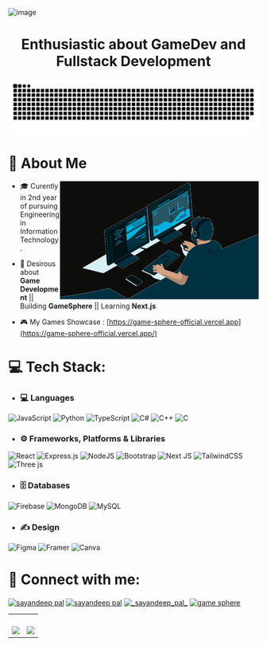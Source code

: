 ![image](https://github.com/user-attachments/assets/62f8818b-8fd5-49aa-ab00-bc8176cd393d)


<h1 align="center">Enthusiastic about GameDev and Fullstack Development </h1>

![snake gif](https://github.com/Sayandeep-Pal/Sayandeep-Pal/blob/output/github-contribution-grid-snake-dark.svg)

<h1 align="left">📌 About Me</h1>
<img align="right" alt="coding" width="400" src="https://raw.githubusercontent.com/Potential17/Potential17/master/user%20(2).gif">




- 🎓 Curently in 2nd year of pursuing Engineering in Information Technology.

- 🚀 Desirous about **Game Development** || Building **GameSphere** || Learning **Next.js** 

- 🎮 My Games Showcase : [https://game-sphere-official.vercel.app](https://game-sphere-official.vercel.app/)




# 💻 Tech Stack:

 - ### 💻 Languages
  ![JavaScript](https://img.shields.io/badge/javascript-%23323330.svg?style=for-the-badge&logo=javascript&logoColor=%23F7DF1E) ![Python](https://img.shields.io/badge/python-3670A0?style=for-the-badge&logo=python&logoColor=ffdd54) ![TypeScript](https://img.shields.io/badge/typescript-%23007ACC.svg?style=for-the-badge&logo=typescript&logoColor=white) ![C#](https://img.shields.io/badge/c%23-%23239120.svg?style=for-the-badge&logo=csharp&logoColor=white) ![C++](https://img.shields.io/badge/c++-%2300599C.svg?style=for-the-badge&logo=c%2B%2B&logoColor=white) ![C](https://img.shields.io/badge/c-%2300599C.svg?style=for-the-badge&logo=c&logoColor=white)
  
 - ### ⚙️ Frameworks, Platforms & Libraries
  ![React](https://img.shields.io/badge/react-%2320232a.svg?style=for-the-badge&logo=react&logoColor=%2361DAFB) ![Express.js](https://img.shields.io/badge/express.js-%23404d59.svg?style=for-the-badge&logo=express&logoColor=%2361DAFB)  ![NodeJS](https://img.shields.io/badge/node.js-6DA55F?style=for-the-badge&logo=node.js&logoColor=white) ![Bootstrap](https://img.shields.io/badge/bootstrap-%238511FA.svg?style=for-the-badge&logo=bootstrap&logoColor=white)  ![Next JS](https://img.shields.io/badge/Next-black?style=for-the-badge&logo=next.js&logoColor=white)  ![TailwindCSS](https://img.shields.io/badge/tailwindcss-%2338B2AC.svg?style=for-the-badge&logo=tailwind-css&logoColor=white) ![Three js](https://img.shields.io/badge/threejs-black?style=for-the-badge&logo=three.js&logoColor=white)
  
 - ### 🗄️ Databases
  ![Firebase](https://img.shields.io/badge/firebase-a08021?style=for-the-badge&logo=firebase&logoColor=ffcd34) ![MongoDB](https://img.shields.io/badge/MongoDB-%234ea94b.svg?style=for-the-badge&logo=mongodb&logoColor=white) ![MySQL](https://img.shields.io/badge/mysql-4479A1.svg?style=for-the-badge&logo=mysql&logoColor=white) 
  
 - ### ✍ Design
  ![Figma](https://img.shields.io/badge/figma-%23F24E1E.svg?style=for-the-badge&logo=figma&logoColor=white) ![Framer](https://img.shields.io/badge/Framer-black?style=for-the-badge&logo=framer&logoColor=blue) ![Canva](https://img.shields.io/badge/Canva-%2300C4CC.svg?style=for-the-badge&logo=Canva&logoColor=white)



# 🤝 Connect with me:
<p align="left">
<a href="https://x.com/SayandeepPal06" target="blank"><img align="center" src="https://raw.githubusercontent.com/rahuldkjain/github-profile-readme-generator/master/src/images/icons/Social/twitter.svg" alt="sayandeep pal" height="30" width="40" /></a>
<a href="https://www.linkedin.com/in/sayandeep-pal-273979282/" target="blank"><img align="center" src="https://raw.githubusercontent.com/rahuldkjain/github-profile-readme-generator/master/src/images/icons/Social/linked-in-alt.svg" alt="sayandeep pal" height="30" width="40" /></a>
<a href="https://instagram.com/_sayandeep_pal_" target="blank"><img align="center" src="https://raw.githubusercontent.com/rahuldkjain/github-profile-readme-generator/master/src/images/icons/Social/instagram.svg" alt="_sayandeep_pal_" height="30" width="40" /></a>
<a href="https://www.youtube.com/@sayandeeppal1045" target="blank"><img align="center" src="https://raw.githubusercontent.com/rahuldkjain/github-profile-readme-generator/master/src/images/icons/Social/youtube.svg" alt="game sphere" height="30" width="40" /></a>

</p>



<table border="0">
<tr>
<td align="center"><img align="center" style="width:100%;" src="https://github-readme-stats.vercel.app/api?username=Sayandeep-Pal&show_icons=true&theme=dark&locale=en" alt="" /></td>
<td align="center"><img style="width:100%;" src="https://github-readme-stats.vercel.app/api/top-langs?username=Sayandeep-Pal&show_icons=true&theme=dark&locale=en&layout=compact" alt="" /></td>
</tr>
<tr>
<td><img src="https://github-profile-summary-cards.vercel.app/api/cards/profile-details?username=Sayandeep-Pal&theme=tokyonight"></td>
<td><img src="https://github-readme-streak-stats.herokuapp.com/?user=Sayandeep-Pal&theme=tokyonight"></td>
</tr>
</table>
